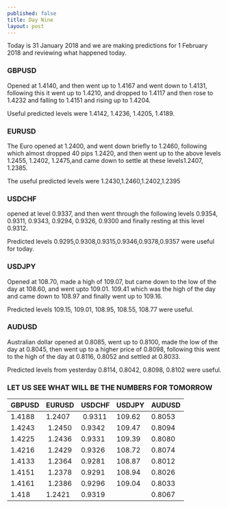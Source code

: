 ```yaml
---
published: false
title: Day Nine
layout: post
---
```

Today is 31 January 2018 and we are making predictions for 1 February 2018 and reviewing what happened today.

### GBPUSD  
Opened at 1.4140, and then went up to 1.4167 and went down to 1.4131, following this it went up to 1.4210, and dropped to 1.4117 and then rose to 1.4232 and falling to 1.4151 and rising up to 1.4204.

Useful predicted levels were 1.4142, 1.4236, 1.4205, 1.4189.

### EURUSD  
The Euro opened at 1.2400, and went down briefly to 1.2460, following which almost dropped 40 pips 1.2420, and then went up to the above levels 1.2455, 1.2402, 1.2475,and came down to settle at these levels1.2407, 1.2385.

The useful predicted levels were 1.2430,1.2460,1.2402,1.2395

### USDCHF  
opened at level 0.9337, and then went through the following levels 0.9354, 0.9311, 0.9343, 0.9294, 0.9326, 0.9300 and finally resting at this level 0.9312. 

Predicted levels 0.9295,0.9308,0.9315,0.9346,0.9378,0.9357 were useful for today.

### USDJPY  
Opened at 108.70, made a high of 109.07, but came down to the low of the day at 108.60, and went upto 109.01. 109.41 which was the high of the day and came down to 108.97 and finally went up to 109.16.

Predicted levels 109.15, 109.01, 108.95, 108.55, 108.77 were useful.

### AUDUSD  
Australian dollar opened at 0.8085, went up to 0.8100, made the low of the day at 0.8045, then went up to a higher price of 0.8098, following this went to the high of the day at 0.8116, 0.8052 and settled at 0.8033.

Predicted levels from yesterday 0.8114, 0.8042, 0.8098, 0.8102 were useful.

### LET US SEE WHAT WILL BE THE NUMBERS FOR TOMORROW

GBPUSD | EURUSD | USDCHF | USDJPY | AUDUSD
-------|--------|--------|--------|-------
1.4188 | 1.2407 | 0.9311 | 109.62 | 0.8053
1.4243 | 1.2450 | 0.9342 | 109.47 | 0.8094
1.4225 | 1.2436 | 0.9331 | 109.39 | 0.8080
1.4216 | 1.2429 | 0.9326 | 108.72 | 0.8074
1.4133 | 1.2364 | 0.9281 | 108.87 | 0.8012
1.4151 | 1.2378 | 0.9291 | 108.94 | 0.8026
1.4161 | 1.2386 | 0.9296 | 109.04 | 0.8033
1.418  | 1.2421 | 0.9319 |        | 0.8067                            
